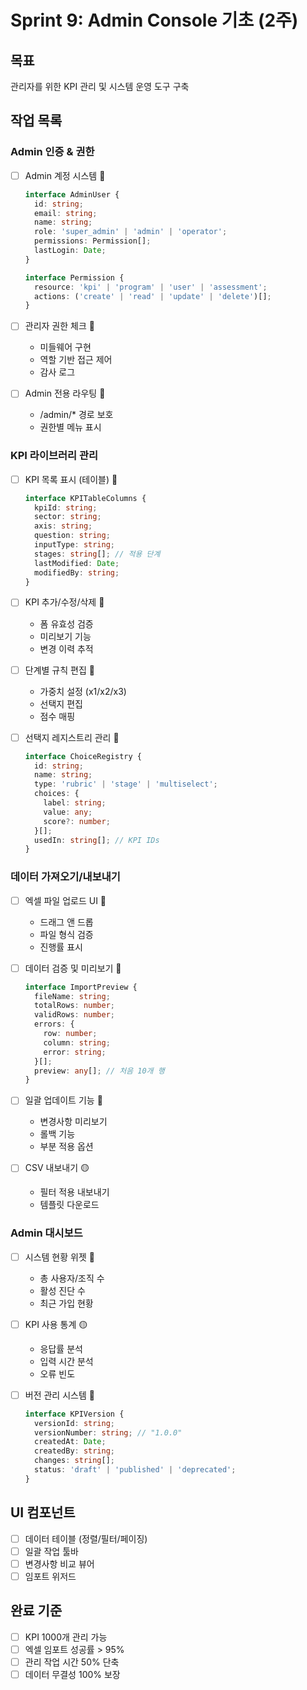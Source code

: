 # Sprint 9: Admin Console 기초 (2주)

## 목표
관리자를 위한 KPI 관리 및 시스템 운영 도구 구축

## 작업 목록

### Admin 인증 & 권한
- [ ] Admin 계정 시스템 🔴
  ```typescript
  interface AdminUser {
    id: string;
    email: string;
    name: string;
    role: 'super_admin' | 'admin' | 'operator';
    permissions: Permission[];
    lastLogin: Date;
  }
  
  interface Permission {
    resource: 'kpi' | 'program' | 'user' | 'assessment';
    actions: ('create' | 'read' | 'update' | 'delete')[];
  }
  ```

- [ ] 관리자 권한 체크 🔴
  - 미들웨어 구현
  - 역할 기반 접근 제어
  - 감사 로그

- [ ] Admin 전용 라우팅 🔴
  - /admin/* 경로 보호
  - 권한별 메뉴 표시

### KPI 라이브러리 관리
- [ ] KPI 목록 표시 (테이블) 🔴
  ```typescript
  interface KPITableColumns {
    kpiId: string;
    sector: string;
    axis: string;
    question: string;
    inputType: string;
    stages: string[]; // 적용 단계
    lastModified: Date;
    modifiedBy: string;
  }
  ```

- [ ] KPI 추가/수정/삭제 🔴
  - 폼 유효성 검증
  - 미리보기 기능
  - 변경 이력 추적

- [ ] 단계별 규칙 편집 🔴
  - 가중치 설정 (x1/x2/x3)
  - 선택지 편집
  - 점수 매핑

- [ ] 선택지 레지스트리 관리 🔴
  ```typescript
  interface ChoiceRegistry {
    id: string;
    name: string;
    type: 'rubric' | 'stage' | 'multiselect';
    choices: {
      label: string;
      value: any;
      score?: number;
    }[];
    usedIn: string[]; // KPI IDs
  }
  ```

### 데이터 가져오기/내보내기
- [ ] 엑셀 파일 업로드 UI 🔴
  - 드래그 앤 드롭
  - 파일 형식 검증
  - 진행률 표시

- [ ] 데이터 검증 및 미리보기 🔴
  ```typescript
  interface ImportPreview {
    fileName: string;
    totalRows: number;
    validRows: number;
    errors: {
      row: number;
      column: string;
      error: string;
    }[];
    preview: any[]; // 처음 10개 행
  }
  ```

- [ ] 일괄 업데이트 기능 🔴
  - 변경사항 미리보기
  - 롤백 기능
  - 부분 적용 옵션

- [ ] CSV 내보내기 🟡
  - 필터 적용 내보내기
  - 템플릿 다운로드

### Admin 대시보드
- [ ] 시스템 현황 위젯 🔴
  - 총 사용자/조직 수
  - 활성 진단 수
  - 최근 가입 현황

- [ ] KPI 사용 통계 🟡
  - 응답률 분석
  - 입력 시간 분석
  - 오류 빈도

- [ ] 버전 관리 시스템 🔴
  ```typescript
  interface KPIVersion {
    versionId: string;
    versionNumber: string; // "1.0.0"
    createdAt: Date;
    createdBy: string;
    changes: string[];
    status: 'draft' | 'published' | 'deprecated';
  }
  ```

## UI 컴포넌트
- [ ] 데이터 테이블 (정렬/필터/페이징)
- [ ] 일괄 작업 툴바
- [ ] 변경사항 비교 뷰어
- [ ] 임포트 위저드

## 완료 기준
- [ ] KPI 1000개 관리 가능
- [ ] 엑셀 임포트 성공률 > 95%
- [ ] 관리 작업 시간 50% 단축
- [ ] 데이터 무결성 100% 보장